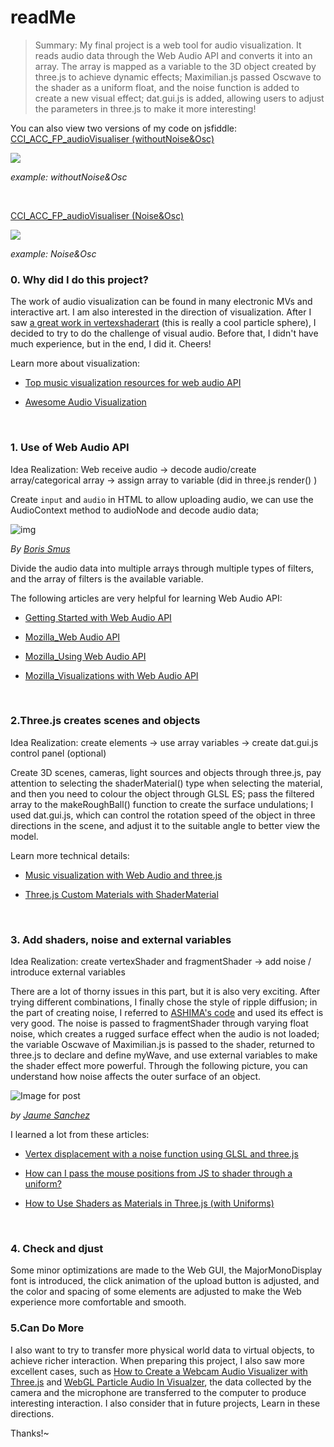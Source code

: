 # readMe

> Summary: My final project is a web tool for audio visualization. It reads audio data through the Web Audio API and converts it into an array. The array is mapped as a variable to the 3D object created by three.js to achieve dynamic effects; Maximilian.js passed Oscwave to the shader as a uniform float, and the noise function is added to create a new visual effect; dat.gui.js is added, allowing users to adjust the parameters in three.js to make it more interesting!

You can also view two versions of my code on jsfiddle: </br>
[CCI_ACC_FP_audioVisualiser (withoutNoise&Osc)](https://jsfiddle.net/SQShu/68w9fmhg/12/)

![](https://miro.medium.com/max/2000/1*zyFn9ywwCByy8ncCKXh6HQ.png)

*example: withoutNoise&Osc*

</br>

[CCI_ACC_FP_audioVisualiser (Noise&Osc)](https://jsfiddle.net/SQShu/n1pd8abk/15/)

![](https://miro.medium.com/max/2000/1*y0XH4zc82Rtc6eIRYoO9LQ.png)

*example: Noise&Osc*

### 0. Why did I do this project?

The work of audio visualization can be found in many electronic MVs and interactive art. I am also interested in the direction of visualization. After I saw [a great work in vertexshaderart](https://www.vertexshaderart.com/art/nNYZMHxiLMR2xAncW) (this is really a cool particle sphere), I decided to try to do the challenge of visual audio. Before that, I didn't have much experience, but in the end, I did it. Cheers!

Learn more about visualization:

* [Top music visualization resources for web audio API](https://blog.prototypr.io/get-started-with-the-web-audio-api-for-music-visualization-b6f594416a16)

* [Awesome Audio Visualization](https://github.com/willianjusten/awesome-audio-visualization/blob/master/Readme.md)

</br>

### 1. Use of Web Audio API

Idea Realization: Web receive audio -> decode audio/create array/categorical array -> assign array to variable (did in three.js render() )

Create `input` and `audio` in HTML to allow uploading audio, we can use the AudioContext method to audioNode and decode audio data;

![img](https://www.html5rocks.com/en/tutorials/webaudio/intro/diagrams/gain.png)

*By [Boris Smus](https://www.html5rocks.com/profiles/#smus)*

Divide the audio data into multiple arrays through multiple types of filters, and the array of filters is the available variable.

The following articles are very helpful for learning Web Audio API:

* [Getting Started with Web Audio API](https://www.html5rocks.com/en/tutorials/webaudio/intro/)

* [Mozilla_Web Audio API](https://developer.mozilla.org/en-US/docs/Web/API/Web_Audio_API)

* [Mozilla_Using Web Audio API](https://developer.mozilla.org/en-US/docs/Web/API/Web_Audio_API/Using_Web_Audio_API)

* [Mozilla_Visualizations with Web Audio API](https://developer.mozilla.org/en-US/docs/Web/API/Web_Audio_API/Visualizations_with_Web_Audio_API)

</br>

### 2.Three.js creates scenes and objects

Idea Realization: create elements -> use array variables -> create dat.gui.js control panel (optional)

Create 3D scenes, cameras, light sources and objects through three.js, pay attention to selecting the shaderMaterial() type when selecting the material, and then you need to colour the object through GLSL ES; pass the filtered array to the makeRoughBall() function to create the surface undulations; I used dat.gui.js, which can control the rotation speed of the object in three directions in the scene, and adjust it to the suitable angle to better view the model.

Learn more technical details:

* [Music visualization with Web Audio and three.js](https://www.programmersought.com/article/563055099/)

* [Three.js Custom Materials with ShaderMaterial](http://blog.cjgammon.com/threejs-custom-shader-material)

</br>

### 3. Add shaders, noise and external variables

Idea Realization: create vertexShader and fragmentShader -> add noise / introduce external variables

There are a lot of thorny issues in this part, but it is also very exciting. After trying different combinations, I finally chose the style of ripple diffusion; in the part of creating noise, I referred to [ASHIMA's code](https://github.com/ashima/webgl-noise) and used its effect is very good. The noise is passed to fragmentShader through varying float noise, which creates a rugged surface effect when the audio is not loaded; the variable Oscwave of Maximilian.js is passed to the shader, returned to three.js to declare and define myWave, and use external variables to make the shader effect more powerful. Through the following picture, you can understand how noise affects the outer surface of an object.

![Image for post](https://miro.medium.com/max/1360/1*Ygksr_MmvR7jSMuG0zB1Vg.jpeg)

*by [Jaume Sanchez](https://www.clicktorelease.com/)*

I learned a lot from these articles:

* [Vertex displacement with a noise function using GLSL and three.js](https://www.clicktorelease.com/blog/vertex-displacement-noise-3d-webgl-glsl-three-js/)

* [How can I pass the mouse positions from JS to shader through a uniform?](https://stackoverflow.com/questions/55850554/how-can-i-pass-the-mouse-positions-from-js-to-shader-through-a-uniform)

* [How to Use Shaders as Materials in Three.js (with Uniforms)](https://medium.com/@sidiousvic/how-to-use-shaders-as-materials-in-three-js-660d4cc3f12a)

</br>

### 4. Check and djust

Some minor optimizations are made to the Web GUI, the MajorMonoDisplay font is introduced, the click animation of the upload button is adjusted, and the color and spacing of some elements are adjusted to make the Web experience more comfortable and smooth.
</br>

### 5.Can Do More

I also want to try to transfer more physical world data to virtual objects, to achieve richer interaction. When preparing this project, I also saw more excellent cases, such as [How to Create a Webcam Audio Visualizer with Three.js](https://tympanus.net/codrops/2019/09/06/how-to-create-a-webcam-audio-visualizer-with-three-js/) and [WebGL Particle Audio In Visualzer](https://experiments.withgoogle.com/webgl-particle-audio-visualizer), the data collected by the camera and the microphone are transferred to the computer to produce interesting interaction. I also consider that in future projects, Learn in these directions.



Thanks!~
